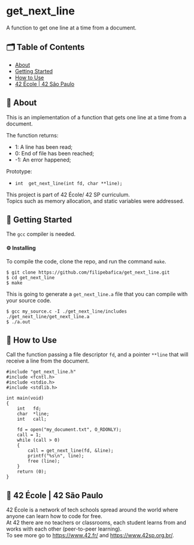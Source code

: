 # get_next_line
A function to get one line at a time from a document.

## 🗂 Table of Contents
* [About](#-about)
* [Getting Started](#-getting-started)
* [How to Use](#-how-to-use)
* [42 École | 42 São Paulo](#-42-école--42-são-paulo)

## 🧐 About
This is an implementation of a function that gets one line at a time from a document.

The function returns:
 * 1: A line has been read;
 * 0: End of file has been reached;
 * -1: An error happened;
 
Prototype: 
* `int	get_next_line(int fd, char **line);`

This project is part of 42 École/ 42 SP curriculum.\
Topics such as memory allocation, and static variables were addressed.

## 🏁 Getting Started
The `gcc` compiler is needed.

#### ⚙️ Installing
To compile the code, clone the repo, and run the command `make`.
```
$ git clone https://github.com/filipebafica/get_next_line.git
$ cd get_next_line
$ make
```
This is going to generate a `get_next_line.a` file that you can compile with your source code.
```
$ gcc my_source.c -I ./get_next_line/includes ./get_next_line/get_next_line.a
$ ./a.out
```
## 🎈 How to Use
Call the function passing a file descriptor `fd`, and a pointer `**line` that will receive a line from the document.
```
#include "get_next_line.h"
#include <fcntl.h>
#include <stdio.h>
#include <stdlib.h>

int	main(void)
{
	int   fd;
	char  *line;
  	int   call;
  
  	fd = open("my_document.txt", O_RDONLY);
  	call = 1;
 	while (call > 0)
  	{
		call = get_next_line(fd, &line);
		printf("%s\n", line);
		free (line);
	}
	return (0);
}
```
## 🏫 42 École | 42 São Paulo
42 École is a network of tech schools spread around the world where anyone can learn how to code for free.\
At 42 there are no teachers or classrooms, each student learns from and works with each other (peer-to-peer learning).\
To see more go to https://www.42.fr/ and https://www.42sp.org.br/.

